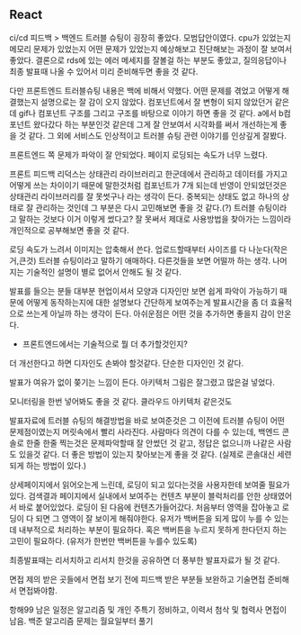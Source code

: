 ## React

ci/cd
피드백 > 백엔드 트러블 슈팅이 굉장히 좋았다.
모범답안이였다.
cpu가 있었는지 메모리 문제가 있었는지 어떤 문제가 있었는지 예상해보고 진단해보는 과정이 잘 보여서 좋았다.
결론으로 rds에 있는 에러 메세지를 잘볼걸 하는 부분도 좋았고, 질의응답이나 최종 발표때 나올 수 있어서 미리 준비해두면 좋을 것 같다.

다만 프론트엔드 트러블슈팅 내용은 백에 비해서 약했다.
어떤 문제를 겪었고 어떻게 해결했는지 설명으로는 잘 감이 오지 않았다.
컴포넌트에서 잘 변형이 되지 않았던거 같은데 gif나 컴포넌트 구조를 그리고 구조를 바탕으로 이야기 하면 좋을 것 같다.
a에서 b컴포넌트 왔다갔다 하는 부분인것 같은데 그게 잘 안보여서 시각화를 써서 개선하는게 좋을 것 같다.
그 외에 서비스도 인상적이고 트러블 슈팅 관련 이야기를 인상깊게 잘봤다.

프론트엔드 쪽 문제가 파악이 잘 안되었다.
페이지 로딩되는 속도가 너무 느렸다.

프론트 피드백
리덕스는 상태관리 라이브러리고 한군데에서 관리하고 데이터를 가지고 어떻게 쓰는 차이이기 때문에 말한것처럼 컴포넌트가 7개 되는데 반영이 안되었던것은 상태관리 라이브러리를 잘 못썻구나 라는 생각이 든다.
중복되는 상태도 없고 하나의 상태로 잘 관리하는 것인데 그 부분은 다시 고민해보면 좋을 것 같다.(?)
트러블 슈팅이라고 말하는 것보다 이거 이렇게 썼다고? 잘 못써서 제대로 사용방법을 찾아가는 느낌이라 개인적으로 공부해보면 좋을 것 같다.

로딩 속도가 느려서 이미지는 압축해서 쓴다.
업로드할때부터 사이즈를 다 나눈다(작은거,큰것)
트러블 슈팅이라고 말하기 애매하다.
다른것들을 보면 어떨까 하는 생각.
나머지는 기술적인 설명이 별로 없어서 안해도 될 것 같다.

발표를 들으는 분들 대부분 현업이셔서 모양과 디자인만 보면 쉽게 파악이 가능하기 때문에 어떻게 동작하는지에 대한 설명보다 간단하게 보여주는게 발표시간을 좀 더 효율적으로 쓰는게 아닐까 하는 생각이 든다.
아쉬운점은 어떤 것을 추가하면 좋을지 감이 안온다.

- 프론트엔드에서는 기술적으로 뭘 더 추가할것인지?

더 개선한다고 하면 디자인도 손봐야 할것같다.
단순한 디자인인 것 같다.

발표가 여유가 없이 쫒기는 느낌이 든다.
아키텍처 그림은 잘그렸고 많은걸 넣었다.

모니터링을 한번 넣어봐도 좋을 것 같다.
클라우드 아키텍처 같은것도

발표자료에 트러블 슈팅의 해결방법을 바로 보여준것은 그 이전에 트러블 슈팅이 어떤 문제점이였는지 머릿속에서 빨리 사라진다.
사람마다 의견이 다를 수 있는데, 백엔드 콘솔로 한줄 한줄 찍는것은 문제파악할때 잘 안썼던 것 같고, 정답은 없으니까 나같은 사람도 있을것 같다. 더 좋은 방법이 있는지 찾아보는게 좋을 것 같다. (실제로 콘솔대신 세련되게 하는 방법이 있다.)

상세페이지에서 읽어오는게 느린데, 로딩이 되고 있다는것을 사용자한테 보여줄 필요가 있다.
검색결과 페이지에서 실내에서 보여주는 컨텐츠 부분이 블럭처리를 안한 상태였어서 바로 붙어있었다.
로딩이 된 다음에 컨텐츠가들어갔다.
처음부터 영역을 잡아놓고 로딩이 다 되면 그 영역이 잘 보이게 해줘야한다.
유저가 백버튼을 되게 많이 누를 수 있는데 내부적으로 처리하는 부분이 필요하다. 혹은 백버튼을 누르지 못하게 한다던지 하는 고민이 필요하다. (유저가 한번만 백버튼을 누를수 있도록)

최종발표때는 리서치하고 리서치 한것을 공유하면 더 풍부한 발표자료가 될 것 같다.

면접 제의 받은 곳들에서 면접 보기 전에 피드백 받은 부분들 보완하고 기술면접 준비해서 면접봐야함.

항해99 남은 일정은 알고리즘 및 개인 주특기 정비하고, 이력서 첨삭 및 협력사 면접이 남음.
백준 알고리즘 문제는 월요일부터 풀기
